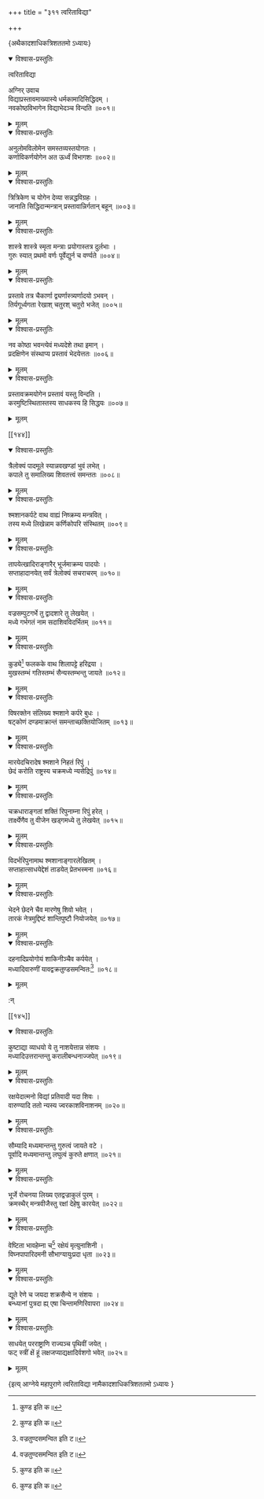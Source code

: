 +++
title = "३११ त्वरिताविद्या"

+++

\{अथैकादशाधिकत्रिशततमो ऽध्यायः\}


<details open><summary>विश्वास-प्रस्तुतिः</summary>

त्वरिताविद्या  
    
अग्निर् उवाच  
विद्याप्रस्तावमाख्यास्ये धर्मकामादिसिद्धिदम् ।  
नवकोष्ठविभागेन विद्याभेदञ्च विन्दति ॥००१॥
</details>

<details><summary>मूलम्</summary>

त्वरिताविद्या  
    
अग्निर् उवाच  
विद्याप्रस्तावमाख्यास्ये धर्मकामादिसिद्धिदम् ।  
नवकोष्ठविभागेन विद्याभेदञ्च विन्दति ॥००१॥
</details>  

<details open><summary>विश्वास-प्रस्तुतिः</summary>

अनुलोमविलोमेन समस्तव्यस्तयोगतः ।  
कर्णाविकर्णयोगेन अत ऊर्ध्वं विभागशः ॥००२॥
</details>

<details><summary>मूलम्</summary>

अनुलोमविलोमेन समस्तव्यस्तयोगतः ।  
कर्णाविकर्णयोगेन अत ऊर्ध्वं विभागशः ॥००२॥
</details>  

<details open><summary>विश्वास-प्रस्तुतिः</summary>

त्रित्रिकेण च योगेन देव्या सन्नद्धविग्रहः ।  
जानाति सिद्धिदान्मन्त्रान् प्रस्तावान्निर्गतान् बहून् ॥००३॥
</details>

<details><summary>मूलम्</summary>

त्रित्रिकेण च योगेन देव्या सन्नद्धविग्रहः ।  
जानाति सिद्धिदान्मन्त्रान् प्रस्तावान्निर्गतान् बहून् ॥००३॥
</details>  

<details open><summary>विश्वास-प्रस्तुतिः</summary>

शास्त्रे शास्त्रे स्मृता मन्त्राः प्रयोगास्तत्र दुर्लभाः   ।  
गुरुः स्यात् प्रथमो वर्णः पूर्वेद्युर्न च वर्ण्यते   ॥००४॥
</details>

<details><summary>मूलम्</summary>

शास्त्रे शास्त्रे स्मृता मन्त्राः प्रयोगास्तत्र दुर्लभाः   ।  
गुरुः स्यात् प्रथमो वर्णः पूर्वेद्युर्न च वर्ण्यते   ॥००४॥
</details>  

<details open><summary>विश्वास-प्रस्तुतिः</summary>

प्रस्तावे तत्र चैकार्णा द्व्यर्णास्त्र्यर्णादयो ऽभवन्   ।  
तिर्यगूर्ध्वगता रेखाश् चतुरश् चतुरो भजेत् ॥००५॥
</details>

<details><summary>मूलम्</summary>

प्रस्तावे तत्र चैकार्णा द्व्यर्णास्त्र्यर्णादयो ऽभवन्   ।  
तिर्यगूर्ध्वगता रेखाश् चतुरश् चतुरो भजेत् ॥००५॥
</details>  

<details open><summary>विश्वास-प्रस्तुतिः</summary>

नव कोष्ठा भवन्त्येवं मध्यदेशे तथा इमान्   ।  
प्रदक्षिणेन संस्थाप्य प्रस्तावं भेदयेत्ततः   ॥००६॥
</details>

<details><summary>मूलम्</summary>

नव कोष्ठा भवन्त्येवं मध्यदेशे तथा इमान्   ।  
प्रदक्षिणेन संस्थाप्य प्रस्तावं भेदयेत्ततः   ॥००६॥
</details>  

<details open><summary>विश्वास-प्रस्तुतिः</summary>

प्रस्तावक्रमयोगेन प्रस्तावं यस्तु विन्दति ।  
करमुष्टिस्थितास्तस्य साधकस्य हि सिद्धयः ॥००७॥
</details>

<details><summary>मूलम्</summary>

प्रस्तावक्रमयोगेन प्रस्तावं यस्तु विन्दति ।  
करमुष्टिस्थितास्तस्य साधकस्य हि सिद्धयः ॥००७॥
</details>  

[[१४४]]
    

<details open><summary>विश्वास-प्रस्तुतिः</summary>

त्रैलोक्यं पादमूले स्यान्नवखण्डां भुवं लभेत्   ।  
कपाले तु समालिख्य शिवतत्त्वं समन्ततः ॥००८॥
</details>

<details><summary>मूलम्</summary>

त्रैलोक्यं पादमूले स्यान्नवखण्डां भुवं लभेत्   ।  
कपाले तु समालिख्य शिवतत्त्वं समन्ततः ॥००८॥
</details>  

<details open><summary>विश्वास-प्रस्तुतिः</summary>

श्मशानकर्पटे वाथ वाह्यं निष्क्रम्य मन्त्रवित्   ।  
तस्य मध्ये लिखेन्नाम कर्णिकोपरि संस्थितम् ॥००९॥
</details>

<details><summary>मूलम्</summary>

श्मशानकर्पटे वाथ वाह्यं निष्क्रम्य मन्त्रवित्   ।  
तस्य मध्ये लिखेन्नाम कर्णिकोपरि संस्थितम् ॥००९॥
</details>  

<details open><summary>विश्वास-प्रस्तुतिः</summary>

तापयेत्खादिराङ्गारैर् भूर्जमाक्रम्य पादयोः   ।  
सप्ताहादानयेत् सर्वं त्रेलोक्यं सचराचरम् ॥०१०॥
</details>

<details><summary>मूलम्</summary>

तापयेत्खादिराङ्गारैर् भूर्जमाक्रम्य पादयोः   ।  
सप्ताहादानयेत् सर्वं त्रेलोक्यं सचराचरम् ॥०१०॥
</details>  

<details open><summary>विश्वास-प्रस्तुतिः</summary>

वज्रसम्पुटगर्भे तु द्वादशारे तु लेखयेत् ।  
मध्ये गर्भगतं नाम सदाशिवविदर्भितम् ॥०११॥
</details>

<details><summary>मूलम्</summary>

वज्रसम्पुटगर्भे तु द्वादशारे तु लेखयेत् ।  
मध्ये गर्भगतं नाम सदाशिवविदर्भितम् ॥०११॥
</details>  

<details open><summary>विश्वास-प्रस्तुतिः</summary>

कुड्ये[^१] फलकके वाथ शिलापट्टे हरिद्रया ।  
मुखस्तम्भं गतिस्तम्भं सैन्यस्तम्भन्तु जायते ॥०१२॥
</details>

<details><summary>मूलम्</summary>

कुड्ये[^१] फलकके वाथ शिलापट्टे हरिद्रया ।  
मुखस्तम्भं गतिस्तम्भं सैन्यस्तम्भन्तु जायते ॥०१२॥
</details>  

<details open><summary>विश्वास-प्रस्तुतिः</summary>

विषरक्तेन संलिख्य श्मशाने कर्परे बुधः ।  
षट्कोणं दण्डमाक्रान्तं समन्ताच्छक्तियोजितम्   ॥०१३॥
</details>

<details><summary>मूलम्</summary>

विषरक्तेन संलिख्य श्मशाने कर्परे बुधः ।  
षट्कोणं दण्डमाक्रान्तं समन्ताच्छक्तियोजितम्   ॥०१३॥
</details>  

<details open><summary>विश्वास-प्रस्तुतिः</summary>

मारयेदचिरादेष श्मशाने निहतं रिपुं ।  
छेदं करोति राष्ट्रस्य चक्रमध्ये न्यसेद्रिपुं ॥०१४॥
</details>

<details><summary>मूलम्</summary>

मारयेदचिरादेष श्मशाने निहतं रिपुं ।  
छेदं करोति राष्ट्रस्य चक्रमध्ये न्यसेद्रिपुं ॥०१४॥
</details>  

<details open><summary>विश्वास-प्रस्तुतिः</summary>

चक्रधाराङ्गतां शक्तिं रिपुनाम्ना रिपुं हरेत्   ।  
तार्क्ष्येणैव तु वीजेन खड्गमध्ये तु लेखयेत् ॥०१५॥
</details>

<details><summary>मूलम्</summary>

चक्रधाराङ्गतां शक्तिं रिपुनाम्ना रिपुं हरेत्   ।  
तार्क्ष्येणैव तु वीजेन खड्गमध्ये तु लेखयेत् ॥०१५॥
</details>  

<details open><summary>विश्वास-प्रस्तुतिः</summary>

विदर्भरिपुनामाथ श्मशानाङ्गारलेखितम् ।  
सप्ताहात्साधयेद्देशं ताडयेत् प्रेतभस्मना ॥०१६॥
</details>

<details><summary>मूलम्</summary>

विदर्भरिपुनामाथ श्मशानाङ्गारलेखितम् ।  
सप्ताहात्साधयेद्देशं ताडयेत् प्रेतभस्मना ॥०१६॥
</details>  

<details open><summary>विश्वास-प्रस्तुतिः</summary>

भेदने छेदने चैव मारणेषु शिवो भवेत् ।  
तारकं नेत्रमुद्दिष्टं शान्तिपुष्टौ नियोजयेत्   ॥०१७॥
</details>

<details><summary>मूलम्</summary>

भेदने छेदने चैव मारणेषु शिवो भवेत् ।  
तारकं नेत्रमुद्दिष्टं शान्तिपुष्टौ नियोजयेत्   ॥०१७॥
</details>  

<details open><summary>विश्वास-प्रस्तुतिः</summary>

दहनादिप्रयोगोयं शाकिनीञ्चैव कर्पयेत् ।  
मध्यादिवारुणीं यावद्वक्रतुण्डसमन्वितः[^२]   ॥०१८॥
</details>

<details><summary>मूलम्</summary>

दहनादिप्रयोगोयं शाकिनीञ्चैव कर्पयेत् ।  
मध्यादिवारुणीं यावद्वक्रतुण्डसमन्वितः[^२]   ॥०१८॥
</details>  
    
:न्  
    
[^१]: कुण्ड इति क॥  
    
[^२]: वज्रतुण्दसमन्वित इति ट॥  

[[१४५]]
    

<details open><summary>विश्वास-प्रस्तुतिः</summary>

कुष्टाद्या व्याधयो ये तु नाशयेत्तान्न संशयः   ।  
मध्यादिउत्तरान्तन्तु करालीबन्धनाज्जपेत् ॥०१९॥
</details>

<details><summary>मूलम्</summary>

कुष्टाद्या व्याधयो ये तु नाशयेत्तान्न संशयः   ।  
मध्यादिउत्तरान्तन्तु करालीबन्धनाज्जपेत् ॥०१९॥
</details>  

<details open><summary>विश्वास-प्रस्तुतिः</summary>

रक्षयेदात्मनो विद्यां प्रतिवादी यदा शिवः ।  
वारुण्यादि ततो न्यस्य ज्वरकाशविनाशनम् ॥०२०॥
</details>

<details><summary>मूलम्</summary>

रक्षयेदात्मनो विद्यां प्रतिवादी यदा शिवः ।  
वारुण्यादि ततो न्यस्य ज्वरकाशविनाशनम् ॥०२०॥
</details>  

<details open><summary>विश्वास-प्रस्तुतिः</summary>

सौम्यादि मध्यमान्तन्तु गुरुत्वं जायते वटे ।  
पूर्वादि मध्यमान्तन्तु लघुत्वं कुरुते क्षणात्   ॥०२१॥
</details>

<details><summary>मूलम्</summary>

सौम्यादि मध्यमान्तन्तु गुरुत्वं जायते वटे ।  
पूर्वादि मध्यमान्तन्तु लघुत्वं कुरुते क्षणात्   ॥०२१॥
</details>  

<details open><summary>विश्वास-प्रस्तुतिः</summary>

भूर्जे रोचनया लिख्य एतद्वज्राकुलं पुरम् ।  
क्रमस्थैर् मन्त्रवीजैस्तु रक्षां देहेषु कारयेत् ॥०२२॥
</details>

<details><summary>मूलम्</summary>

भूर्जे रोचनया लिख्य एतद्वज्राकुलं पुरम् ।  
क्रमस्थैर् मन्त्रवीजैस्तु रक्षां देहेषु कारयेत् ॥०२२॥
</details>  

<details open><summary>विश्वास-प्रस्तुतिः</summary>

वेष्टिता भावहेम्ना च[^१] रक्षेयं मृत्युनाशिनी   ।  
विघ्नपापारिदमनी सौभाग्यायुःप्रदा धृता   ॥०२३॥
</details>

<details><summary>मूलम्</summary>

वेष्टिता भावहेम्ना च[^१] रक्षेयं मृत्युनाशिनी   ।  
विघ्नपापारिदमनी सौभाग्यायुःप्रदा धृता   ॥०२३॥
</details>  

<details open><summary>विश्वास-प्रस्तुतिः</summary>

द्यूते रेणे च जयदा शक्रसैन्ये न संशयः ।  
बन्ध्यानां पुत्रदा ह्य् एषा चिन्तामणिरिवापरा   ॥०२४॥
</details>

<details><summary>मूलम्</summary>

द्यूते रेणे च जयदा शक्रसैन्ये न संशयः ।  
बन्ध्यानां पुत्रदा ह्य् एषा चिन्तामणिरिवापरा   ॥०२४॥
</details>  

<details open><summary>विश्वास-प्रस्तुतिः</summary>

साधयेत् परराष्ट्राणि राज्यञ्च पृथिवीं जयेत्   ।  
फट् स्त्रीं क्षें हूं लक्षजप्याद्यक्षादिर्वशगो भवेत्   ॥०२५॥
</details>

<details><summary>मूलम्</summary>

साधयेत् परराष्ट्राणि राज्यञ्च पृथिवीं जयेत्   ।  
फट् स्त्रीं क्षें हूं लक्षजप्याद्यक्षादिर्वशगो भवेत्   ॥०२५॥
</details>

\{इत्य् आग्नेये महापुराणे त्वरिताविद्या नामैकादशाधिकत्रिशततमो ऽध्यायः  }
    